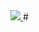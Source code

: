 <a href="https://portal.azure.com/#create/Microsoft.Template/uri/https%3A%2F%2Fraw.githubusercontent.com%2FAirGateTech%2FSentinel%2Fmain%2FBlock%2520On-prem%2520User%2Fazuredeploy.json" target="_blank">
    <img src="https://aka.ms/deploytoazurebutton""/>
</a>
#

